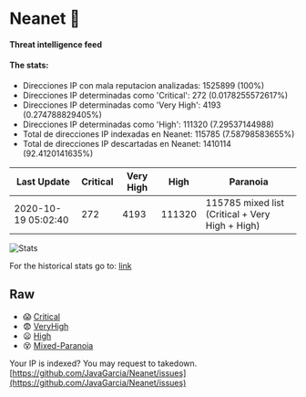 # Neanet :hocho:
#### Threat intelligence feed
#### The stats:

- Direcciones IP con mala reputacion analizadas: 1525899 (100%)
- Direcciones IP determinadas como 'Critical':  272 (0.0178255572617%)
- Direcciones IP determinadas como 'Very High':  4193 (0.274788829405%)
- Direcciones IP determinadas como 'High':  111320 (7.29537144988)
- Total de direcciones IP indexadas en Neanet:  115785 (7.58798583655%)
- Total de direcciones IP descartadas en Neanet:  1410114 (92.4120141635%)

| Last Update | Critical | Very High | High | Paranoia |
| --- | --- | --- | --- | --- |
| 2020-10-19 05:02:40 | 272 | 4193 | 111320 | 115785 mixed list (Critical + Very High + High)|

![Stats](https://docs.google.com/spreadsheets/d/e/2PACX-1vSnaNMIXVabIpDJjufMlzH7poXnshF3mgd8Is1g9ytUEzVsP5my4Trn8f-xkoLLQ38xpL3HtmUexLo6/pubchart?oid=501124687&format=image)

For the historical stats go to: [link](/stats.csv)
## Raw
- :scream: [Critical](https://raw.githubusercontent.com/JavaGarcia/Neanet/master/blacklists/neanet_critical.txt)
- :fearful: [VeryHigh](https://raw.githubusercontent.com/JavaGarcia/Neanet/master/blacklists/neanet_veryHigh.txtt)
- :frowning: [High](https://raw.githubusercontent.com/JavaGarcia/Neanet/master/blacklists/neanet_high.txt)
- :dizzy_face: [Mixed-Paranoia](https://raw.githubusercontent.com/JavaGarcia/Neanet/master/blacklists/neanet_all.txt)


Your IP is indexed? You may request to takedown. [https://github.com/JavaGarcia/Neanet/issues](https://github.com/JavaGarcia/Neanet/issues)








































































































































































































































































































































































































































































































































































































































































































































































































































































































































































































































































































































































































































































































































































































































































































































































